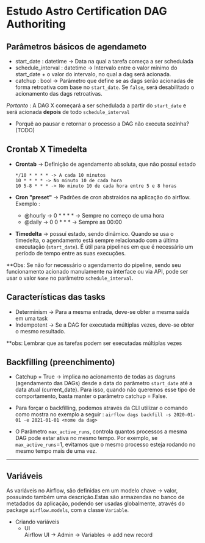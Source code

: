 # Estudo Astro Certification DAG Authoriting

## Parâmetros básicos de agendameto  
- start_date : datetime -> Data na qual a tarefa começa a ser schedulada  
- schedule_interval : datetime -> Intervalo entre o valor mínimo do start_date + o valor do intervalo, no qual a dag será acionada.  
- catchup : bool -> Parâmetro que define se as dags serão acionadas de forma retroativa com base no `start_date`.
  Se `false`, será desabilitado o acionamento das dags retroativas.

*Portanto* : A DAG X começará a ser schedulada a partir do `start_date` e será acionada **depois** de todo `schedule_interval`  

  - Porquê ao pausar e retornar o processo a DAG não executa sozinha? (TODO)

## Crontab X Timedelta

  - **Crontab** -> Definição de agendamento absoluta, que não possuí estado  
    ```
    */10 * * * * -> A cada 10 minutos
    10 * * * * -> No minuto 10 de cada hora
    10 5-8 * * * -> No minuto 10 de cada hora entre 5 e 8 horas
    ```

  - **Cron "preset"** -> Padrões de cron abstraídos na aplicação do airflow.  
    Exemplo : 
      - @hourly -> 0 * * * * -> Sempre no começo de uma hora  
      - @daily -> 0 0 * * * -> Sempre as 00:00  

  
  - **Timedelta** -> possuí estado, sendo dinâmico. Quando se usa o timedelta, o agendamento está sempre relacionado com a última executação (`start_date`). É útil para pipelines em que é necessário um período de tempo entre as suas execuções.

  **Obs: Se não for necessário o agendamento do pipeline, sendo seu funcionamento acionado manulamente na interface ou via API, pode ser usar o valor `None` no parâmetro `schedule_interval`.


## Características das tasks 

- Determinism -> Para a mesma entrada, deve-se obter a mesma saída em uma task  
- Indempotent -> Se a DAG for executada múltiplas vezes, deve-se obter o mesmo resultado.

**obs: Lembrar que as tarefas podem ser executadas múltiplas vezes
    
## Backfilling (preenchimento)

- Catchup = True -> implica no acionamento de todas as dagruns (agendamento das DAGs) desde a data do parâmetro `start_date` até a data atual (current_date). Para isso, quando não queremos esse tipo de comportamento, basta manter o parâmetro catchup = False.  

- Para forçar o backfilling, podemos através da CLI utilizar o comando como mostra no exemplo a seguir : 
  `airflow dags backfill -s 2020-01-01 -e 2021-01-01 <nome da dag>` 

- O Parâmetro `max_active_runs`, controla quantos processos a mesma DAG pode estar ativa no mesmo tempo. Por exemplo, se `max_active_runs`=1, evitamos que o mesmo processo esteja rodando no mesmo tempo mais de uma vez.

---

## Variáveis  

As variáveis no Airflow, são definidas em um modelo chave -> valor, possuindo também uma descrição.Estas são armazendas no banco de metadados da aplicação, podendo ser usadas globalmente, através do package `airflow.models`, com a classe `Variable`.

- Criando variáveis
  - UI  
    Airflow UI -> Admin -> Variables -> add new record